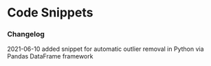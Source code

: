 # Code Snippets

### Changelog
2021-06-10 added snippet for automatic outlier removal in Python via Pandas DataFrame framework
